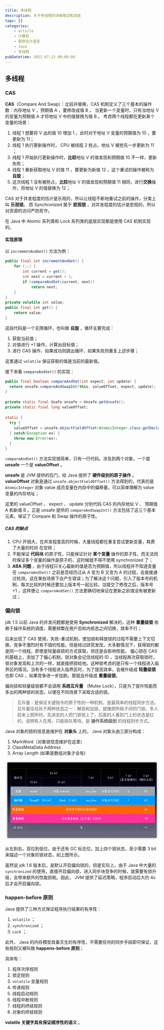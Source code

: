 ```yaml
---
title: 多线程
description: 关于多线程的详细笔记和总结
tags: []
categories:
    - article
    - 计算机
    - 程序设计语言
    - Java
    - 多线程
pubDatetime: 2022-07-13 00:00:00
---
```


## 多线程

### CAS

**CAS**（Compare And Swap）：比较并替换，CAS 机制定义了三个基本的操作数：内存地址 V ，预期值 A ，要修改成值 B 。
当更新一个变量时，只有当地址 V 的变量为预期值 A 才将地址 V 中的值替换为值 B 。
考虑两个线程都在更新某个变量的场景：

1. 线程 1 想要将 V 出的值 10 增加 1 ，此时对于地址 V 变量的预期值为 10 ，要更新为 11；
2. 线程 1 执行更新操作时， CPU 被线程 2 抢占，地址 V 被抢先一步更新为 11 ；
3. 线程 1 开始执行更新操作时，**比较**地址 V 的值发现和预期值 10 不一样，更新失败；
4. 线程 1 重新获取地址 V 的值 11 ，要更新为新值 12 ，这个重试的操作被称为 **自旋**；
5. 这次线程 1 没有被抢占，**比较**地址 V 的值发现和预期值 11 相同，进行**交换**操作，将地址 V 的值替换为 12；

CAS 对于并发程度的估计是乐观的，所以让线程不断地重试之前的操作，分类上叫 **乐观锁**。
而 Synchronized 属于 **悲观锁** ，对并发程度的估计是悲观的，所以对资源的访问严防死守。

在 Java 中 Atomic 系列类和 Lock 系列类的底层实现都是使用 CAS 机制实现的。

#### 实现原理

以 `incrementAndGet()` 方法为例：

```java
public final int incrementAndGet() {
    for (;;) {
        int current = get();
        int next = current + 1;
        if (compareAndSet(current, next))
            return next;
    }
}
private volatile int value;
public final int get() {
    return value;
}
```

这段代码是一个无限循环，也叫做 **自旋** ，循环主要完成：

1. 获取当前值；
2. 对值进行 +1 操作，计算出目标值；
3. 进行 CAS 操作，如果成功则跳出循环，如果失败则重复上述步骤；

这里通过 `volatile` 保证获取的值是当前的最新值。

接下来看 `compareAndSet()` 的实现：

```java
public final boolean compareAndSet(int expect, int update) {
  return unsafe.compareAndSwapInt(this, valueOffset, expect, update);
}

private static final Usafe unsafe = Unsafe.getUnsafe();
private static final long valueOffset;

static {
  try {
    valueOffset = unsafe.objectFieldOffset(AtomicInteger.class.getDeclareField("value"));
  } catch(Exception ex) {
    throw new Error(ex);
  }
}
```

`compareAndSet()` 方法实现很简单，只有一行代码。涉及到两个对象，一个是 **unsafe** 一个是 **valueOffset** 。

**unsafe** 是 JVM 提供的后门，给 Java 提供了 **硬件级别的原子操作** 。
**valueOffset** 对象是通过 `unsafe.objectFieldOffset()` 方法得到的，代表的是 `AtomicInteger` 对象 value 成员变量在内存中的偏移量。可以简单理解为 value 变量的内存地址；

这里的 valueOffset 、 expect 、 update 分别代码 CAS 的内存地址 V 、 预期值 A 和新值 B 。正是 unsafe 提供的 `compareAndSwapInt()` 方法包括了这三个基本元素，保证了 Compare 和 Swap 操作的原子性。

##### CAS 的缺点

1. CPU 开销大，在并发程度高的时候，大量线程都在重复尝试更新变量，耗费了大量的时间 在空转；
2. 不能保证 **代码块** 的原子性，只能保证针对 **某个变量** 操作的原子性，而无法同时保证多个变量的操作是原子的，这时候就不得不使用 synchronized 了；
3. **ABA 问题** ，由于线程只关心最新的值是否为预期值，所以线程并不知道变量在 `compareAndSet()` 之前是否经历过从 A 变为 B 又变为 A 的过程，会直接通过检测，这在某些场景下会产生错误；为了解决这个问题，引入了版本号的机制，每次比较的时候还要加上版本号一起比较，当提交了修改之后，版本号 +1 ，这样便让 `compareAndSet()` 方法更确切地保证在更新之前值没有被更新过；

### 偏向锁

jdk 1.5 以前 Java 的并发问题都是使用 **Synchronized** 解决的，这种 **重量级锁** 依赖于操作系统的调度，需要频繁在用户态和内核态之间切换，效率不行；

后来出现了 CAS 使用，失败-重试机制，使加锁和释放锁的过程不需要上下文切换，竞争不激烈时有不错的性能。但是经过研究发现，大多数情况下，获得锁的都是同一个线程，即使是轻量级锁的方式获取，但还是会影响性能。
偏心锁在 CAS 的基础上，添加了了偏心机制，锁对象会记住线程的 ID ，当线程再次获取锁时，锁对象发现和上次的一样，就直接把锁给他。这种锁考虑的是只有一个线程进入临界区的情况。当有多个线程进入临界区时，为了提高效率，会被升级成 **轻量级锁** 也即 CAS ，如果竞争进一步加剧，那就会升级成 **重量级锁**。

偏向锁和轻量级锁都不会调用 **系统互斥量** （Mutex Lock），只是为了提升性能而多出的两种锁的状态，以便在不同场景下采取合适的锁。

> 互斥量：是保证关键指令的原子性的一种机制，是最简单的线程同步方法。互斥量往往处于两种状态之一：解锁和加锁，就像厕所格子间的门锁，多人前来上厕所时，先进去的人把门锁锁上了，后面的人看到门上的状态是红的，说明有人在用，只能排队等待。是 **操作系统级别** 的线程同步方式。

Java 对象的锁的信息是维护在 **对象头** 上的， Java 对象头由三部分构成：

1. MarkWord（对象锁信息维护在这里）
2. ClassMetaData Address
3. Array Length (如果是数组对象才会有)

![picture 3](../../../../../../assets/images/457d78882154a8d0cbc9ef4829ce479dcf0ccb40f612d8473e26b72e7c4e9784.png)

从左到右，高位到低位，由于还有 GC 标志位，加上四个锁状态，至少需要 3 bit 来描述一个对象的锁状态，如上图所示。

虽然说 jdk 1.6 版本后，是默认开启偏向锁的，但是实际上，由于 Java 中大量的 `synchronized` 的使用，直接开启偏向锁，进入同步块竞争的时候，就需要有锁升级，会带来额外的性能损耗。因此， JVM 提供了延迟策略，程序启动后大约 4s 后才会开启偏向锁。

### happen-before 原则

Java 提供了三种方式保证程序执行结果的有序性：

1. `volatile` ；
2. `synchronized` ；
3. `Lock` ；

此外， Java 的内存模型具备天生的有序性，不需要任何的同步手段即可保证，这些规则又被叫做 **happens-before 原则**；

具体有：

1. 程序次序规则
2. 锁定规则
3. `volatile` 变量规则
4. 传递规则
5. 线程启动规则
6. 线程中断规则
7. 线程的终结规则
8. 对象的终结规则

**volatile 关键字具有保证顺序性的语义** 。

